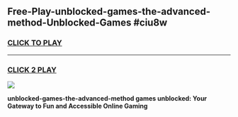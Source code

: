 
## Free-Play-unblocked-games-the-advanced-method-Unblocked-Games #ciu8w
<h3>
<a href="https://news.freeplayer.one?title=unblocked-games-the-advanced-method&ref=8M">CLICK TO PLAY</a></h3>
<hr>

<h3>
<a href="https://news.freeplayer.one?title=unblocked-games-the-advanced-method&ref=8M">CLICK 2 PLAY</a>
  
</h3>

<a href="https://news.freeplayer.one?title=unblocked-games-the-advanced-method&ref=8M"><img src="https://clearcache.store/games.png"></a>


**unblocked-games-the-advanced-method games unblocked: Your Gateway to Fun and Accessible Online Gaming**
